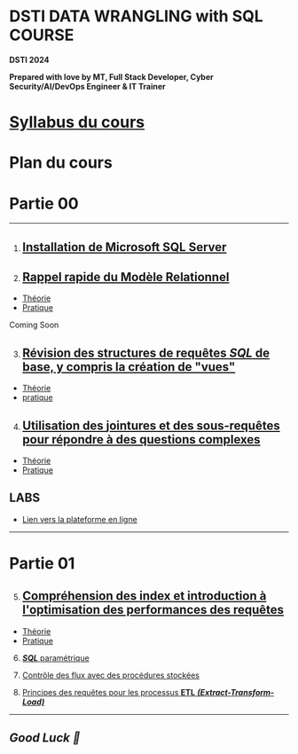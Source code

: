 # DSTI DATA WRANGLING with SQL COURSE

**DSTI 2024**

**Prepared with love by MT, Full Stack Developer, Cyber Security/AI/DevOps Engineer & IT Trainer**

# [Syllabus du cours](./SYLLABUS/SYLLABUS.md)

# Plan du cours

# Partie 00

---

1. ## [Installation de **Microsoft SQL Server**](./00_MSSQL_INSTALL/MSSQL_INSTALL.md) 


2. ## [Rappel rapide du **Modèle Relationnel**](./01_RELATIONAL_MODEL/)
  
  - [Théorie](./01_RELATIONAL_MODEL/THEORY/RELATIONAL_MODEL_THEORY.md)
  - [Pratique](./01_RELATIONAL_MODEL/LAB/RELATIONAL_MODEL_LAB.md)  

Coming Soon
  
3. ## [Révision des structures de requêtes ***SQL*** de base, y compris la création de "vues"](./02_SQL_QUERIES/)  

  - [Théorie](./02_SQL_QUERIES/THEORY/SQL_QUERIES_THEORY.md)
  - [pratique](./02_SQL_QUERIES/LAB/SQL_QUERIES_LAB.md)

4. ## [Utilisation des **jointures** et des **sous-requêtes** pour répondre à des questions complexes](./03_JOINS_SUBQUERIES/) 

  - [Théorie](./03_JOINS_SUBQUERIES/THEORY/JOINS_SUBQUERIES_THEORY.md)
  - [Pratique](./03_JOINS_SUBQUERIES/LAB/JOINS_SUBQUERIES_LAB.md)

## LABS  

- [Lien vers la plateforme en ligne](https://data-wrangling-sql-dsti.vercel.app/)


---

# Partie 01

5. ## [Compréhension des **index** et introduction à l'optimisation des performances des requêtes](./04_INDEXES_QUERIES_OPTIMISATION/)  

  - [Théorie](./04_INDEXES_QUERIES_OPTIMISATION/THEORY/INDEXES_QUERIES_OPTIMISATION_THEORY.md)
  - [Pratique](./04_INDEXES_QUERIES_OPTIMISATION/LAB/INDEXES_QUERIES_OPTIMISATION_LAB.md)

6. [***SQL*** paramétrique]()  

7. [Contrôle des flux avec des procédures stockées]()  

8. [Principes des requêtes pour les processus **ETL** ***(Extract-Transform-Load)***]()

---

***Good Luck 🙂***
---